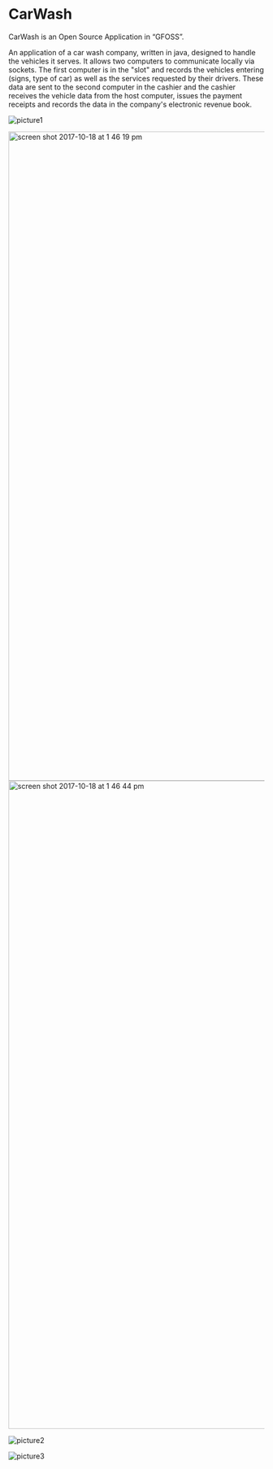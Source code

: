 # CarWash

CarWash is an Open Source Application in “GFOSS”.

An application of a car wash company, written in java, designed to handle the vehicles it serves. It allows two computers to communicate locally via sockets. The first computer is in the "slot" and records the vehicles entering (signs, type of car) as well as the services requested by their drivers. These data are sent to the second computer in the cashier and the cashier receives the vehicle data from the host computer, issues the payment receipts and records the data in the company's electronic revenue book.


![picture1](https://user-images.githubusercontent.com/16197563/31714663-c603722c-b409-11e7-8551-33f6445074e4.png)

<img width="1277" alt="screen shot 2017-10-18 at 1 46 19 pm" src="https://user-images.githubusercontent.com/16197563/31715102-326ed072-b40b-11e7-9e5b-e65c294ed992.png">

<img width="1275" alt="screen shot 2017-10-18 at 1 46 44 pm" src="https://user-images.githubusercontent.com/16197563/31715103-32919756-b40b-11e7-9d8a-1e777d1b791e.png">

![picture2](https://user-images.githubusercontent.com/16197563/31714668-c6eaf5c0-b409-11e7-8bd7-f301f60db6fc.png)

![picture3](https://user-images.githubusercontent.com/16197563/31714674-c851bbec-b409-11e7-9afc-462e09a8958d.png)
